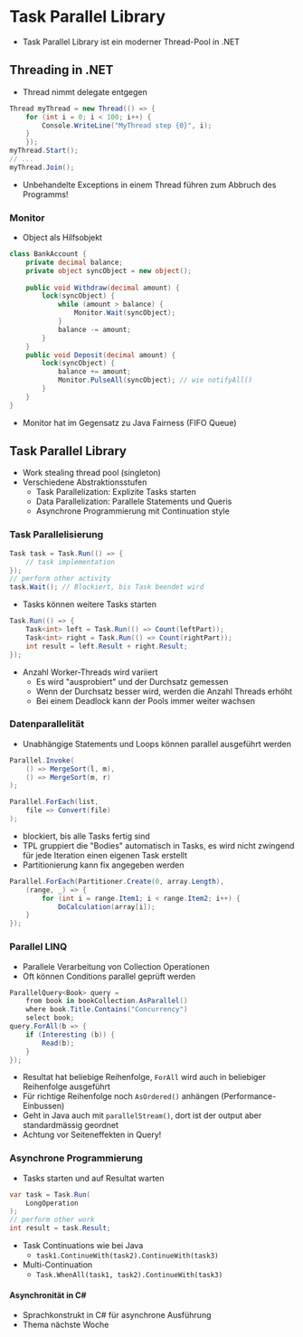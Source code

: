 # Task Parallel Library
- Task Parallel Library ist ein moderner Thread-Pool in .NET

## Threading in .NET
- Thread nimmt delegate entgegen

```csharp
Thread myThread = new Thread(() => {
    for (int i = 0; i < 100; i++) {
        Console.WriteLine("MyThread step {0}", i);
    }
    });
myThread.Start();
// ...
myThread.Join();
```
- Unbehandelte Exceptions in einem Thread führen zum Abbruch des Programms!

### Monitor
- Object als Hilfsobjekt
```csharp
class BankAccount {
    private decimal balance;
    private object syncObject = new object();
    
    public void Withdraw(decimal amount) {
        lock(syncObject) {
            while (amount > balance) {
                Monitor.Wait(syncObject);
            }
            balance -= amount;
        }
    }
    public void Deposit(decimal amount) {
        lock(syncObject) {
            balance += amount;
            Monitor.PulseAll(syncObject); // wie notifyAll()
        }
    }
}
```
- Monitor hat im Gegensatz zu Java Fairness (FIFO Queue)


## Task Parallel Library
- Work stealing thread pool (singleton)
- Verschiedene Abstraktionsstufen
    - Task Parallelization: Explizite Tasks starten
    - Data Parallelization: Parallele Statements und Queris
    - Asynchrone Programmierung mit Continuation style

### Task Parallelisierung
```csharp
Task task = Task.Run(() => {
    // task implementation
});
// perform other activity
task.Wait(); // Blockiert, bis Task beendet wird
```
- Tasks können weitere Tasks starten

```csharp
Task.Run(() => {
    Task<int> left = Task.Run(() => Count(leftPart));
    Task<int> right = Task.Run(() => Count(rightPart));
    int result = left.Result + right.Result;
});
```
- Anzahl Worker-Threads wird variiert
    - Es wird "ausprobiert" und der Durchsatz gemessen
    - Wenn der Durchsatz besser wird, werden die Anzahl Threads erhöht
    - Bei einem Deadlock kann der Pools immer weiter wachsen

### Datenparallelität
- Unabhängige Statements und Loops können parallel ausgeführt werden
```csharp
Parallel.Invoke(
    () => MergeSort(l, m),
    () => MergeSort(m, r)
);

Parallel.ForEach(list,
    file => Convert(file)
);
```
- blockiert, bis alle Tasks fertig sind
- TPL gruppiert die "Bodies" automatisch in Tasks, es wird nicht zwingend für jede Iteration einen eigenen Task erstellt
- Partitionierung kann fix angegeben werden
```csharp
Parallel.ForEach(Partitioner.Create(0, array.Length),
    (range, _) => {
        for (int i = range.Item1; i < range.Item2; i++) {
            DoCalculation(array[i]);
    }
});
```

### Parallel LINQ
- Parallele Verarbeitung von Collection Operationen
- Oft können Conditions parallel geprüft werden
```csharp
ParallelQuery<Book> query =
    from book in bookCollection.AsParallel()
    where book.Title.Contains("Concurrency")
    select book;
query.ForAll(b => {
    if (Interesting (b)) {
        Read(b);
    }
});
```
- Resultat hat beliebige Reihenfolge, `ForAll` wird auch in beliebiger Reihenfolge ausgeführt
- Für richtige Reihenfolge noch `AsOrdered()` anhängen (Performance-Einbussen)
- Geht in Java auch mit `parallelStream()`, dort ist der output aber standardmässig geordnet
- Achtung vor Seiteneffekten in Query!

### Asynchrone Programmierung
- Tasks starten und auf Resultat warten
```csharp
var task = Task.Run(
    LongOperation
);
// perform other work
int result = task.Result;
```
- Task Continuations wie bei Java
    - `task1.ContinueWith(task2).ContinueWith(task3)`
- Multi-Continuation
    - `Task.WhenAll(task1, task2).ContinueWith(task3)`

#### Asynchronität in C&#35;
- Sprachkonstrukt in C# für asynchrone Ausführung
- Thema nächste Woche
